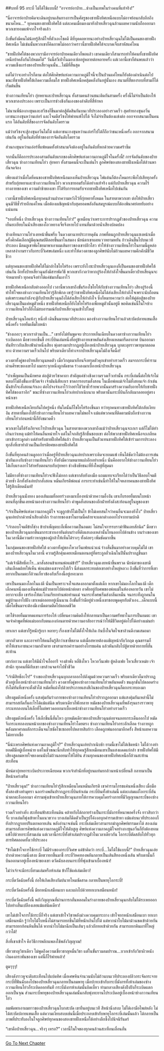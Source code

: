 ##บทที่ 95 กระบี่ ไม่ได้ใช้แบบนี้!
“อาจารย์อาป๋าย...ช่างเป็นเทพในร่างคนที่แท้จริง!”

“นี่อาจารย์อาป๋ายคิดจะเดินอยู่บนเส้นทางการเป็นศัตรูของชายฝั่งทิศเหนือแบบไม่อาจย้อนกลับอีกถึงขนาดไหน...” ทุกคนของชายฝั่งทิศใต้ แต่ละคนเมื่อมองมายังป๋ายเสี่ยวฉุนล้วนเผยความนับถือออกมา พวกเขายอมแพ้จากใจจริงแล้ว

ถึงขั้นยังมีคนไม่น้อยรู้สึกดีใจที่ตัวเองโชคดี ดีที่บุคคลหายนะอย่างป๋ายเสี่ยวฉุนไม่ได้เป็นคนของชายฝั่งทิศเหนือ ไม่เช่นนั้นพวกเขาก็คิดภาพไม่ออกว่าคราวนี้ชายฝั่งทิศใต้จะบาดเจ็บสาหัสแค่ไหน

“ชายฝั่งทิศใต้ของพวกเรามีอาจารย์อาป๋ายคนเดียวก็พอแล้ว เขาคนเดียวก็สามารถทำให้คนทั้งชายฝั่งทิศเหนือบ้าคลั่งกันไปหมดได้” วันนี้สวีเป่าไฉมองเซ่ออยู่หลายต่อหลายครั้ง แต่เวลานี้เขาก็ค้นพบแล้วว่าความแข็งแกร่งของป๋ายเสี่ยวฉุนนั้น...ไม่มีที่สิ้นสุด

แต่ไม่ว่าจะอย่างไรก็ตาม ต่อให้ศึกศิษย์แห่งความภาคภูมิใจนี้จะปั่นป่วนแค่ไหนก็ยังต้องดำเนินต่อไป ขณะที่ชายฝั่งทิศใต้เกิดความเลื่อมใส ชายฝั่งทิศเหนือคลุ้มคลั่งกันอยู่นั้นเอง สนามที่สี่ของรอบที่สามก็ได้เริ่มต้นขึ้น

ซ่างกวานเทียนโย่ว กุ่ยหยาและป๋ายเสี่ยวฉุน ทั้งสามคนล้วนชนะติดกันสามครั้ง ครั้งนี้ไม่จำเป็นต้องให้พวกเขาลงประลอง เพราะเป็นการช่วงชิงกันเองของลำดับที่สี่ห้าหก

ไม่นานพี่น้องกงซุนและสวีซงก็ขึ้นมาต่อสู้ตัดสินกันบนเวทีประลองอย่างรวดเร็ว สุดท้ายกงซุนอวิ๋นเอาชนะกงซุนหว่านเอ๋อร์ และโจมตีสวีซงให้พ่ายแพ้ไปได้ จึงไม่จำเป็นต้องแข่งต่อ ออกจากสนามเป็นคนแรก ได้อันดับที่สี่ของการจัดอันดับโดยรวม

แม้ว่าสวีซงจะสู้กงซุนอวิ๋นไม่ได้ แต่เอาชนะกงซุนหว่านเอ๋อร์ไปได้ก็ถือว่าชนะหนึ่งครั้ง ออกจากสนามเช่นกัน อยู่ในอันดับที่ห้าของการจัดอันดับโดยรวม

ส่วนกงซุนหว่านเอ๋อร์ที่แพ้หมดทั้งห้าสนามจึงต้องอยู่ในอันดับที่หกด้วยความเศร้าซึม

จากนั้นก็คือการประลองสามอันดับแรกของศึกศิษย์แห่งความภาคภูมิใจในครั้งนี้! การจัดอันดับของป๋ายเสี่ยวฉุน ซ่างกวานเทียนโย่ว กุ่ยหยา ทั้งสามคนนี้จะเป็นเช่นไร ลูกศิษย์ของสองชายฝั่งเหนือใต้ล้วนพากันจดจ้อง

เพียงแต่ว่าเมื่อใดที่คนของชายฝั่งทิศเหนือมองเห็นป๋ายเสี่ยวฉุน ไฟแค้นก็ต้องโหมกระพือไปเสียทุกครั้ง สำหรับกุ่ยหยาและซ่างกวานเทียนโย่ว พวกเขายอมรับได้อย่างแท้จริง แต่กับป๋ายเสี่ยวฉุน ความไร้ยางอายของเขา ความต่ำช้าของเขา ก็ได้รับการยอมรับจากชายฝั่งทิศเหนือไปเช่นกัน

เวลานี้ชายฝั่งทิศเหนือทุกคนล้วนฝากความหวังไว้ที่กุ่ยหยาทั้งหมด ในสายตาพวกเขา ต่อให้ป๋ายเสี่ยวฉุนมีวิธีชั่วร้ายอีกแค่ไหน เมื่อต้องเผชิญหน้ากับสุดยอดพลังอันสมบูรณ์แบบก็ต้องพินาศย่อยยับอย่างแน่นอน

“รอบที่หนึ่ง ป๋ายเสี่ยวฉุน ซ่างกวานเทียนโย่ว!” ดูเหมือนว่าเพราะการปรากฏตัวของป๋ายเสี่ยวฉุน ความเย็นยะเยียบในน้ำเสียงของโอวหยางเจี๋ยจึงหายไป แทนที่มาด้วยน้ำเสียงปลดปลง

ซ่างเทียนกวานโย่วเงยหน้าขึ้นพรึ่บ ในดวงตาฉายประกายดุดัน ภาพที่ตนถูกป๋ายเสี่ยวฉุนแซงหน้าเมื่อครั้งศึกคัดเลือกผู้มีคุณสมบัติลอยขึ้นมาในสมอง นัยน์ตาเขาเผยแววหยามหยัน ก้าวเดินขึ้นไปบนเวทีประลอง มีลมภูเขาพัดโชยมาพาเอาผมเส้นยาวของเขาปลิวไสว ทำให้ซ่างกวานเทียนโย่วในยามนี้ดูหล่อเหลาสง่างามราวกับกระบี่วิเศษเล่มหนึ่ง และทำให้ดวงตาของลูกศิษย์นับไม่ถ้วนเผยความคึกคักมีชีวิตชีวา

แต่ทุกคนของชายฝั่งทิศใต้ไม่กล้าไชโยโห่ร้อง เพราะยังไงซะป๋ายเสี่ยวฉุนเองก็เป็นคนของชายฝั่งทิศใต้เช่นกัน อีกทั้งป๋ายเสี่ยวฉุนยังมีสารพัดวิธี พวกเขากังวลว่าหากกู่ร้องให้กำลังใจขึ้นมาเดี๋ยวป๋ายเสี่ยฉุนจะจำหมายหัว ทุกคนจึงทำได้แค่ข่มกลั้นเอาไว้

ชายฝั่งทิศเหนือกลับต่างออกไป เวลานี้พวกเขาถึงขั้นร้องไชโยให้กับซ่างกวานเทียนโย่ว เสียงกู่ร้องนี้ทำให้ใจของซ่างกวานเทียนโย่วรู้สึกพิกล เขารู้ว่าชายฝั่งทิศเหนือไม่ได้ส่งเสียงให้กำลังใจเพราะนับถือตน แต่เพราะตนกำลังจะสู้กับป๋ายเสี่ยวฉุนถึงได้ส่งเสียงให้กำลังใจ ซึ่งก็หมายความว่า ต่อให้คู่ต่อสู้ของป๋ายเสี่ยวฉุนเป็นแค่หมูตัวหนึ่ง ชายฝั่งทิศเหนือก็ยังไชโยโห่ร้องเพื่อหมูตัวนั้นอยู่ดี พอคิดเช่นนี้ในใจซ่างกวานเทียนโย่วก็ยิ่งไม่สบอารมณ์กับป๋ายเสี่ยวฉุนเข้าไปใหญ่

ป๋ายเสี่ยวฉุนไอแห้งๆ หนึ่งที เดินขึ้นมาบนเวทีประลอง มองซ่างกวานเทียนโย่วแล้วสะบัดปลายแขนเสื้อหนึ่งครั้ง รอยยิ้มเต็มใบหน้า

“ช่างเถอะๆ พวกเราล้วนเป็น...” เขายังไม่ทันพูดจบ ประกายเย็นเฉียบในดวงตาซ่างกวานเทียนโย่วระเบิดออก มือขวายกขึ้นชี้ กระบี่บินเล่มหนึ่งที่อยู่ข้างกายเขาพลันส่งเสียงแหลมกรีดอากาศ บินออกมาทันทีราวกับเสียงฟ้าผ่าหนึ่งเสียง พุ่งตรงมาปรากฏอยู่เบื้องหน้าป๋ายเสี่ยวฉุน บุกตะลุยราวพายุมาตลอดทาง ด้วยความรวดเร็วเกินไป พริบตาเดียวก็ห่างจากป๋ายเสี่ยวฉุนไม่ถึงเจ็ดฉื่อ!

ดวงตาทั้งคู่ของป๋ายเสี่ยวฉุนหดตัว เมื่อวิกฤตมาเยือนจึงทรุดตัวคุกเข่าอย่างรวดเร็ว ลมจากกระบี่คำรามผ่านศีรษะของเขาไป ผมกระจุกหนึ่งถูกตัดขาด ร่วงลงมาเบื้องหน้าป๋ายเสี่ยวฉุน

“บำเพ็ญตนเป็นนักพรต ต่อสู้ด้วยวิชาคาถา สำคัญแค่ช่วงชิงความรวดเร็วเท่านั้น กระบี่เล่มนี้ต่อให้เจ้าไม่หลบก็ไม่ถึงขั้นเอาชีวิตเจ้า เจ้ามันนิสัยเกเร ขาดการอบรมสั่งสอน ในเมื่อพ่อแม่เจ้าไม่สั่งสอนเจ้า ถ้าเช่นนั้นข้าก็จะสั่งสอนเจ้าเอง ต่อไปจงจำเอาไว้ว่าอย่าใช้วิชาชั่วร้ายพวกนั้นมาสร้างความอับอายให้กับชายฝั่งทิศใต้ของเราอีก” ขณะที่ซ่างกวานเทียนโย่วเอ่ยปากเนิบนาบ พริบตานั้นกระบี่บินก็กลับมาลอยอยู่ตรงหน้าเขา

ชายฝั่งทิศเหนือเงียบกันไปครู่หนึ่ง ทันใดนั้นก็ไชโยโห่ร้องขึ้นมา ทว่าทุกคนทางชายฝั่งทิศใต้กลับเงียบงัน สายตาที่มองไปยังซ่างกวานเทียนโย่วเผยความไม่พอใจ แม้แต่พวกคนที่ติดตามนับถือซ่างกวานเทียนโย่วก่อนหน้านี้ก็ยังขมวดคิ้ว

พวกเขาไม่ได้รังเกียจอะไรป๋ายเสี่ยวฉุน ในสายตาของพวกเขาถึงแม้ว่าป๋ายเสี่ยวฉุนจะเกเร แต่ก็ไม่ได้ทำเกินกว่าเหตุ แม้ทำให้คนอื่นหน่ายใจ แต่ในใจกลับรู้สึกชื่นชอบเขา ต่อให้พวกชายฝั่งทิศเหนือจะเกลียดเขาเข้ากระดูกดำ แต่สำหรับชายฝั่งทิศใต้แล้ว ป๋ายเสี่ยวฉุนเป็นตัวแทนชายฝั่งทิศใต้เข้าร่วมการประลอง ทุกสิ่งที่เขาทำล้วนเป็นเกียรติยศของชายฝั่งทิศใต้

ถึงขั้นที่ทุกคนล้วนดูออกว่าเมื่อครู่ที่ป๋ายเสี่ยวฉุนเอ่ยปากเพราะคิดจะยอมแพ้ เห็นได้ชัดว่าไม่ต้องการเข่นฆ่ากันเองกับซ่างกวานเทียนโย่ว ทั้งยังมีความหมายแฝงอีกอย่างหนึ่ง นั่นคืออยากให้ซ่างกวานเทียนโย่วได้เก็บแรงเอาไว้สำหรับตอนรบกับกุ่ยหยา ช่วงชิงชัยชนะที่ยิ่งใหญ่ที่สุดมา

ไม่มีทางที่ซ่างกวานเทียนโย่วจะฟังไม่ออก แต่เขากลับยังลงมือ แถมแทบจะเรียกได้ว่าเป็นวิธีลอบโจมตีด้วยซ้ำ อีกทั้งยังเอ่ยปากสั่งสอน หมิ่นเกียรติพ่อแม่ การกระทำเช่นนี้ทำให้ในใจหลายคนของชายฝั่งทิศใต้รู้สึกเดียดฉันท์!

ป๋ายเสี่ยวฉุนนั่งยอง มองเส้นผมที่ลอยร่วงลงมาเบื้องหน้าด้วยความอึ้งงัน เขาเก็บรอยยิ้มบนใบหน้า ตอนที่ลุกขึ้นเงยหน้ามองซ่างกวานเทียนโย่ว คำพูดสั่งสอนของอีกฝ่ายยังดังสะท้อนอยู่ในหูของเขา

“เจ้าเป็นศิษย์แห่งความภาคภูมิใจ จะดูถูกข้าก็ไม่เป็นไร ข้าไม่เคยสนใจว่าคนอื่นจะมองยังไง” ป๋ายเสี่ยวฉุนเอ่ยปากด้วยน้ำเสียงต่ำลึก ร่างกายของเขาในยามนี้คล้ายจะแตกต่างออกไปจากยามปกติ

“เจ้าลอบโจมตีข้าก็ช่าง ข้าบำเพ็ญตบะก็เพื่อความเป็นอมตะ ไม่สนใจการรบราฆ่าฟันเลยสักนิด” มือขวาของป๋ายเสี่ยวฉุนยกขึ้นมากระชากเอายันต์บนร่างที่ดับแสงลงเหล่านั้นโยนออกไปด้านข้าง บนร่างของเขาในเวลานี้มีความห้าวหาญของผู้กล้าให้เห็นได้รางๆ ทั้งค่อยๆ เพิ่มชัดมากขึ้น

ในกลุ่มคนของชายฝั่งทิศใต้ ดวงตาทั้งคู่ของโหวอวิ๋นเฟยแน่วแน่ ร่างสั่นขึ้นมาอย่างควบคุมไม่ได้ เขามองป๋ายเสี่ยวฉุนในเวลานี้ ความรู้สึกคุ้นเคยเหมือนตอนอยู่ที่ตระกูลลั่วเฉินในปีนั้นปรากฏขึ้นมา

“แต่เจ้ามีสิทธิ์อะไร...มาสั่งสอนข้าแทนพ่อแม่ข้า!!” ป๋ายเสี่ยวฉุนเงยหน้าขึ้นพรวด นัยน์ตาของเขามีเส้นเลือดฝอยให้เห็น พ่อแม่ของเขาจากไปเร็ว นี่ส่งผลกระทบต่อเขาอย่างใหญ่หลวง ถึงขั้นที่ว่าการที่เขาอยากเป็นอมตะก็ล้วนเกี่ยวข้องกับเรื่องนี้อยู่เยอะมาก

เขาเป็นคนมองโลกในแง่ดี นั่นเป็นเพราะจงใจแสดงออกมาตั้งแต่เด็ก หากเขาไม่มองโลกในแง่ดี เด็กเล็กคนหนึ่งมองเห็นพ่อแม่ป่วยตายไปต่อหน้าต่อตา อาศัยอยู่กับศพของพ่อแม่ในห้องหลายวัน เขาไม่อยากจะเชื่อ เขาร้องไห้ตะโกนเรียกท่านพ่อท่านแม่ จนกระทั่งศพเริ่มส่งกลิ่นเหม็น จนกระทั่งถูกคนในหมู่บ้านเอาไปฝัง เขาเหม่อลอยอยู่เนิ่นนาน ถึงขั้นที่ว่ามีอยู่ช่วงหนึ่งเขาชอบพูดคุยกับตัวเอง...เด็กแบบนี้ เมื่อโตขึ้นมาจะต้องมีเงามืดตามติดไปตลอดชีวิต

เขาใช้รอยยิ้มมาทดแทนการร้องไห้ เปลี่ยนความคิดถึงให้กลายมาเป็นความศรัทธาในการเป็นอมตะ เขาจดจำคำพูดที่พ่อแม่บอกกับตนเองก่อนตายด้วยความอาลัยอาวรณ์ว่าให้มีชีวิตอยู่ต่อไปได้อย่างแม่นยำ

เขาเกเร แต่เขาก็รู้หนักรู้เบา หลายๆ เรื่องเขาไม่ได้ตั้งใจให้เกิด ก้นบึ้งในจิตใจเขาล้วนดีงามเสมอมา

เขากลัวตาย และอาจทำให้คนอื่นรู้สึกว่าเขาขี้ขลาด แต่เมื่อสหายต้องเผชิญหน้ากับวิกฤต คุณธรรมก็ทำให้เขาเอาชนะความกลัวตาย เขาสามารถคำรามอย่างโกรธแค้น แล้วหันกลับไปสู้ตายด้วยกายที่สั่นสะท้าน

เขาก่อกวน แต่เขาให้มีน้ำใจเอื้ออารี จางต้าพั่ง หลี่ชิงโหว โหวอวิ๋นเฟย ตู้หลิงเฟย โหวเสี่ยวเหม่ย เจ้าสำนัก ทุกคนที่ดีกับเขา เขาล้วนจดจำไปชั่วชีวิต

“เจ้ามีสิทธิ์อะไร!” ร่างของป๋ายเสี่ยวฉุนบุกถลาออกไปดังตูมด้วยความรวดเร็ว พริบตาเดียวก็มาปรากฏตัวอยู่เบื้องหน้าซ่างกวานเทียนโย่ว ดวงตาทั้งคู่ของซ่างกวานเทียนโย่วพลันหดตัว ขนลุกชันไปตลอดร่าง ยังไม่ทันที่เขาจะตั้งตัวได้ หมัดที่แฝงไปด้วยประกายแสงสีเงินของป๋ายเสี่ยวฉุนก็ตกกระทบลงมา

เสียงตูมดังหนึ่งครั้ง แสงคุ้มกันร่างกายของซ่างกวานเทียนโย่วปรากฎออกมา แต่แสงคุ้มกันเหล่านี้ไม่สามารถสกัดกั้นอะไรได้แม้แต่นิด พริบตาเดียวก็พังทลาย หมัดของป๋ายเสี่ยวฉุนที่พลังรุนแรงราวพายุกระแทกลงบนโล่เล็กที่โผล่พรวดออกมาเบื้องหน้าซ่างกวานเทียนโย่วอย่างรวดเร็ว

เสียงตูมดังหนึ่งครั้ง โล่เล็กชิ้นนี้สั่นไหว ถูกหมัดเดียวของป๋ายเสี่ยวฉุนต่อยจนลอยกระเด็นออกไป หมัดจึงกระแทกลงบนหน้าอกของซ่างกวานเทียนโย่วโดยตรง ซ่างกวานเทียนโย่วกระอักเลือด ร่างกายถูกพลังมหาศาลผลักกระเด็นจนโซซัดโซเซถอยไปหลายสิบก้าว เลือดถูกพ่นออกมาอีกครั้ง สีหน้าเผยความไม่อยากเชื่อ

“นี่น่ะเหรอศิษย์แห่งความภาคภูมิใจ?” ป๋ายเสี่ยวฉุนเอ่ยปากเนิบช้า ยามนี้เขาไม่ได้เชิดหน้า ไม่ได้วางท่ายอดฝีมือผู้เบื่อหน่าย แต่ในชั่วขณะนี้กลับทำให้ทุกคนรู้สึกเหมือนเขาเป็นแสงแดดแก่กล้า ชายฝั่งทิศใต้มีเสียงสูดลมหายใจของคนนับไม่ถ้วนลอยมาให้ได้ยิน ส่วนทุกคนของชายฝั่งทิศเหนือก็ล้วนสะท้านสะเทือน

นัยน์ตากุ่ยหยาระเบิดประกายเฉียบคม พวกเจ้าสำนักที่อยู่บนแท่นยกล้วนหน้าเปลี่ยนสี กลายมาเป็นสีหน้าเคร่งขรึม

“ป๋ายเสี่ยวฉุน!” ซ่างกวานเทียนโย่วรู้สึกเหมือนโดนหมิ่นเกียรติ เขาคำรามโกรธแค้นหนึ่งเสียง เมื่อมือทั้งสองข้างทำมุทรา นอกร่างพลันปรากฏกระบี่บินห้าเล่ม กระบี่บินทั้งห้าเล่มนี้ แต่ละเล่มแผ่ไอกระบี่อันน่าตกตะลึงออกมา คำรามพุ่งเข้าหาป๋ายเสี่ยวฉุนภายใต้การควบคุมโดยร่างกายที่มีวิญญาณกระบี่ของซ่างกวานเทียนโย่ว

รวดเร็วอย่างยิ่ง สะเทือนฟ้าสะเทือนดิน คล้ายกับได้กลายร่างเป็นกระบี่มังกรที่หนาพอครึ่งจั้ง ยาวสิบกว่าจั้ง บางเล่มก็พุ่งเข้าหาในแนวขวาง บางเล่มก็ดีดตัวเป็นรูปโค้งงอบุกคำรามเข้าหา แม้แต่บนเวทีประลองก็ยังปรากฏรอยปริแตกหลายเส้น พลังอำนาจเช่นนี้ กระบี่เล่มเดียวสามารถฆ่าลูกศิษย์ธรรมดาได้ สองเล่มสามารถสังหารศิษย์แห่งความภาคภูมิใจให้ดับสูญ ศิษย์แห่งความภาคภูมิใจอย่างกงซุนอวิ๋นก็ยังต้องยอมแพ้ไปด้วยกระบี่สามเล่ม แต่เวลานี้กระบี่ทั้งห้าเล่มปรากฏตัวในเวลาเดียวกัน ไอกระบี่ตัดสลับไปทั่วทุกสารทิศตลอดทั้งเวทีประลอง

“ข้าไม่เข้าใจการใช้กระบี่ ไม่มีร่างของกระบี่วิเศษ แต่ข้าคิดว่า กระบี่...ไม่ได้ใช้แบบนี้!” ป๋ายเสี่ยวฉุนเอ่ยปากด้วยความนิ่งสงบ มือขวายกขึ้นมาชี้ กระบี่วิหคทองพลันกลายเป็นเส้นสีทองหนึ่งเส้น พริบตานั้นก็บินออกมาอยู่เบื้องหน้าของเขา ตวัดฉับลงบนกระบี่ที่พุ่งเข้ามาเบื้องหน้า!

ไม่ว่าเจ้าจะมีกระบี่สามเล่มหรือห้าเล่ม ข้าก็ใช้แค่เล่มเดียว!

กระบี่ตวัดฉับครั้งนี้ ก่อให้เกิดเสียงกัมปนาทโหมซัดสาด กลายเป็นพายุไอกระบี่!

กระบี่ตวัดฉับครั้งนี้ มียกหนักเสมือนเบา และแฝงไปด้วยยกเบาเสมือนหนัก!

กระบี่ตวัดฉับครั้งนี้ พลังวิญญาณที่ผ่านการกลั่นหลอมในร่างกายของป๋ายเสี่ยวฉุนกลับไม่ได้ระเหยออกไปอย่างสิ้นเปลืองเลยแม้แต่นิดเดียว!

เขาไม่เข้าใจการใช้กระบี่ก็จริง แต่เขาเข้าใจวิชาพลังม่วงควบคุมกระถาง เข้าใจยกหนักเสมือนเบา ยกเบาเสมือนหนัก รู้ว่าใบไม้ใบหนึ่งไม่สามารถยกชิ้นไม้ที่หนักเกินไปได้ แต่หากนำใบไม้มาม้วนขดเข้าด้วยกัน สามารถยกก้อนหินขึ้นได้ หากนำใบไม้มาฉีกเป็นเส้นๆ แล้วถักทอเข้าด้วยกัน สามารถยกหินผาที่ใหญ่กว่าได้!

สิ่งที่เขาเข้าใจ คือวิธีการพลิกแพลงใช้พลังวิญญาณ!

เชี่ยวชาญวิชาเดียว ไม่พูดถึงความเชี่ยวชาญหมื่นวิชา แต่ในขั้นรวมลมปราณ...บวกเข้ากับวิชาผิวหนังเงินคงกระพันของเขา แค่นี้ก็ไร้พ่ายแล้ว!

ตูมๆๆๆ!

เสียงดังราวหูจะดับสะเทือนไปแปดทิศ เมื่อเศษหินจำนวนนับไม่ถ้วนบนเวทีประลองปลิวกระจัดกระจาย กระบี่ที่ฟันฉับลงไปของป๋ายเสี่ยวฉุนกลายเป็นลมพายุ เมื่อปะทะเข้ากับกระบี่มังกรทั้งห้าเล่มของซ่างกวานเทียนโย่วก็ระเบิดออกทันที กระบี่มังกรห้าเล่มนั้นบิดเบี้ยว ท่ามกลางเสียงดังปึงปังก็ระเบิดแตกออกเป็นจุณ ส่วนกระบี่พายุของป๋ายเสี่ยวฉุนเล่มนั้นกลับพุ่งทะยานไประเบิดอยู่เบื้องหน้าซ่างกวานเทียนโย่ว

ลมพัดพาเอาผมยาวของป๋ายเสี่ยวฉุนโบกสะบัด เขายืนอยู่บนเวที สีหน้านิ่งสงบ ไม่ได้เอามือไพล่หลัง ไม่ได้สะบัดปลายแขนเสื้อ แต่ความเงียบสงบเช่นนี้เมื่อประกอบเข้ากับพายุไอกระบี่เล่มนั้นแล้ว ได้กลายเป็นภาพที่ประทับลงในใจลูกศิษย์ทุกคนของสองชายฝั่งเหนือใต้อย่างลึกซึ้งไปนิจนิรันดร์

“เขาคือป๋ายเสี่ยวฉุน...จริงๆ เหรอ?” เวลานี้ในใจของทุกคนล้วนสะเทือนเลื่อนลั่น

---------



[Go To Next Chapter]( ./96.md)